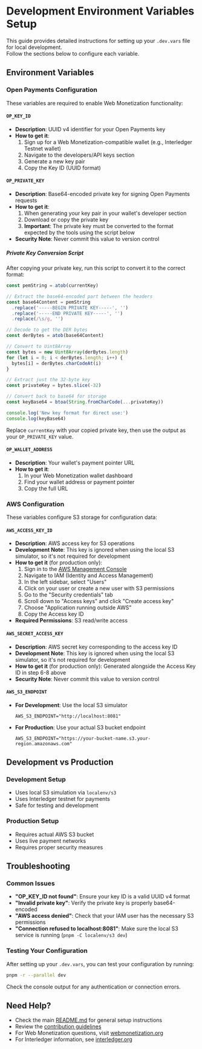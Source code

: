 # Development Environment Variables Setup

This guide provides detailed instructions for setting up your `.dev.vars` file for local development.</br>
Follow the sections below to configure each variable.

## Environment Variables

### Open Payments Configuration

These variables are required to enable Web Monetization functionality:

#### `OP_KEY_ID`

- **Description**: UUID v4 identifier for your Open Payments key
- **How to get it**:
  1. Sign up for a Web Monetization-compatible wallet (e.g., Interledger Testnet wallet)
  2. Navigate to the developers/API keys section
  3. Generate a new key pair
  4. Copy the Key ID (UUID format)

#### `OP_PRIVATE_KEY`

- **Description**: Base64-encoded private key for signing Open Payments requests
- **How to get it**:
  1. When generating your key pair in your wallet's developer section
  2. Download or copy the private key
  3. **Important**: The private key must be converted to the format expected by the tools using the script below
- **Security Note**: Never commit this value to version control

##### Private Key Conversion Script

After copying your private key, run this script to convert it to the correct format:

```javascript
const pemString = atob(currentKey)

// Extract the base64-encoded part between the headers
const base64Content = pemString
  .replace('-----BEGIN PRIVATE KEY-----', '')
  .replace('-----END PRIVATE KEY-----', '')
  .replace(/\s/g, '')

// Decode to get the DER bytes
const derBytes = atob(base64Content)

// Convert to Uint8Array
const bytes = new Uint8Array(derBytes.length)
for (let i = 0; i < derBytes.length; i++) {
  bytes[i] = derBytes.charCodeAt(i)
}

// Extract just the 32-byte key
const privateKey = bytes.slice(-32)

// Convert back to base64 for storage
const keyBase64 = btoa(String.fromCharCode(...privateKey))

console.log('New key format for direct use:')
console.log(keyBase64)
```

Replace `currentKey` with your copied private key, then use the output as your `OP_PRIVATE_KEY` value.

#### `OP_WALLET_ADDRESS`

- **Description**: Your wallet's payment pointer URL
- **How to get it**:
  1. In your Web Monetization wallet dashboard
  2. Find your wallet address or payment pointer
  3. Copy the full URL

### AWS Configuration

These variables configure S3 storage for configuration data:

#### `AWS_ACCESS_KEY_ID`

- **Description**: AWS access key for S3 operations
- **Development Note**: This key is ignored when using the local S3 simulator, so it's not required for development
- **How to get it** (for production only):
  1. Sign in to the [AWS Management Console](https://aws.amazon.com/console/)
  2. Navigate to IAM (Identity and Access Management)
  3. In the left sidebar, select "Users"
  4. Click on your user or create a new user with S3 permissions
  5. Go to the "Security credentials" tab
  6. Scroll down to "Access keys" and click "Create access key"
  7. Choose "Application running outside AWS"
  8. Copy the Access key ID
- **Required Permissions**: S3 read/write access

#### `AWS_SECRET_ACCESS_KEY`

- **Description**: AWS secret key corresponding to the access key ID
- **Development Note**: This key is ignored when using the local S3 simulator, so it's not required for development
- **How to get it** (for production only): Generated alongside the Access Key ID in step 6-8 above
- **Security Note**: Never commit this value to version control

#### `AWS_S3_ENDPOINT`

- **For Development**: Use the local S3 simulator
  ```
  AWS_S3_ENDPOINT="http://localhost:8081"
  ```
- **For Production**: Use your actual S3 bucket endpoint
  ```
  AWS_S3_ENDPOINT="https://your-bucket-name.s3.your-region.amazonaws.com"
  ```

## Development vs Production

### Development Setup

- Uses local S3 simulation via `localenv/s3`
- Uses Interledger testnet for payments
- Safe for testing and development

### Production Setup

- Requires actual AWS S3 bucket
- Uses live payment networks
- Requires proper security measures

## Troubleshooting

### Common Issues

- **"OP_KEY_ID not found"**: Ensure your key ID is a valid UUID v4 format
- **"Invalid private key"**: Verify the private key is properly base64-encoded
- **"AWS access denied"**: Check that your IAM user has the necessary S3 permissions
- **"Connection refused to localhost:8081"**: Make sure the local S3 service is running (`pnpm -C localenv/s3 dev`)

### Testing Your Configuration

After setting up your `.dev.vars`, you can test your configuration by running:

```sh
pnpm -r --parallel dev
```

Check the console output for any authentication or connection errors.

## Need Help?

- Check the main [README.md](./README.md) for general setup instructions
- Review the [contribution guidelines](.github/contributing.md)
- For Web Monetization questions, visit [webmonetization.org](https://webmonetization.org/)
- For Interledger information, see [interledger.org](https://interledger.org)
